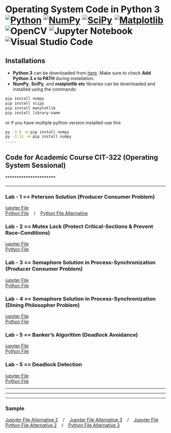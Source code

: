 # Operating System Code in Python 3<br/>[![Python](https://img.shields.io/badge/python-3670A0?style=for-the-badge&logo=python&logoColor=ffdd54)](https://www.python.org/) [![NumPy](https://img.shields.io/badge/numpy-%23013243.svg?style=for-the-badge&logo=numpy&logoColor=white)](https://pypi.org/project/numpy/) [![SciPy](https://img.shields.io/badge/SciPy-%230C55A5.svg?style=for-the-badge&logo=scipy&logoColor=%white)](https://pypi.org/project/scipy/) [![Matplotlib](https://img.shields.io/badge/Matplotlib-%23ffffff.svg?style=for-the-badge&logo=Matplotlib&logoColor=black)](https://pypi.org/project/matplotlib/) ![OpenCV](https://img.shields.io/badge/opencv-%23white.svg?style=for-the-badge&logo=opencv&logoColor=white) ![Jupyter Notebook](https://img.shields.io/badge/jupyter-%23FA0F00.svg?style=for-the-badge&logo=jupyter&logoColor=white) ![Visual Studio Code](https://img.shields.io/badge/Visual%20Studio%20Code-0078d7.svg?style=for-the-badge&logo=visual-studio-code&logoColor=white)

## Installations

* **Python 3** can be downloaded from [here](https://www.python.org/downloads/). Make sure to check **Add Python 3.x to PATH** during installation.
* **NumPy**, **SciPy**, and **matplotlib** **etc** libraries can be downloaded and installed using the commands:
```bash
pip install numpy
pip install scipy
pip install matplotlib
pip install library-name
```
or if you have multiple python version installed use this
```bash
py -3.9 -m pip install numpy
py -3.11 -m pip install numpy
.....
```

## Code for Academic Course CIT-322 (Operating System Sessional)
#### `**********************`
<hr/>

### Lab - 1 == Peterson Solution (Producer Consumer Problem)
 [jupyter File](./peterson_solution.ipynb)     <br/>
 [Python File](./same_python_file/peterson_solution.py) &nbsp;&nbsp; / &nbsp;&nbsp; [Python File Alternative](./same_python_file/peterson_solution_alternative.py)

### Lab - 2 == Mutex Lock (Protect Critical-Sections & Prevent Race-Conditions)
 [jupyter File](./poisson_distribution.ipynb)     <br/>
 [Python File](./same_python_file/poisson_distribution.py)

### Lab - 3 == Semaphore Solution in Process-Synchronization (Producer Consumer Problem)
 [jupyter File](./unimodal_multimodal_density_curves_normal_distribution.ipynb)     <br/>
 [Python File](./same_python_file/unimodal_multimodal_density_curves_normal_distribution.py)

### Lab - 4 == Semaphore Solution in Process-Synchronization (Dining Philosopher Problem)
 [jupyter File](./exponential_distribution.ipynb)     <br/>
 [Python File](./same_python_file/exponential_distribution.py)

### Lab - 5 == Banker’s Algorithm (Deadlock Avoidance)
 [jupyter File](./inverse_exponential_distribution.ipynb)     <br/>
 [Python File](./same_python_file/inverse_exponential_distribution.py)

### Lab - 5 == Deadlock Detection
 [jupyter File](./inverse_exponential_distribution.ipynb)     <br/>
 [Python File](./same_python_file/inverse_exponential_distribution.py)
 

<hr/><hr/><hr/>

### Sample
 [Jupyter File Alternative 2](./Sample.ipynb)  &nbsp;&nbsp; / &nbsp;&nbsp; [Jupyter File Alternative 3](./Sample.ipynb)  &nbsp;&nbsp; / &nbsp;&nbsp; [Jupyter File](./Sample.ipynb) <br/>
 [Python File Alternative 2](./same_python_file/Sample.py)   &nbsp;&nbsp; / &nbsp;&nbsp; [Python File Alternative 3](./same_python_file/Sample.py)